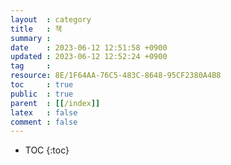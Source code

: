 ```yaml
---
layout  : category 
title   : 책 
summary :  
date    : 2023-06-12 12:51:58 +0900
updated : 2023-06-12 12:52:24 +0900
tag     : 
resource: 8E/1F64AA-76C5-483C-8648-95CF2380A4B8
toc     : true
public  : true
parent  : [[/index]] 
latex   : false
comment : false
---
```

* TOC
{:toc}

# 
